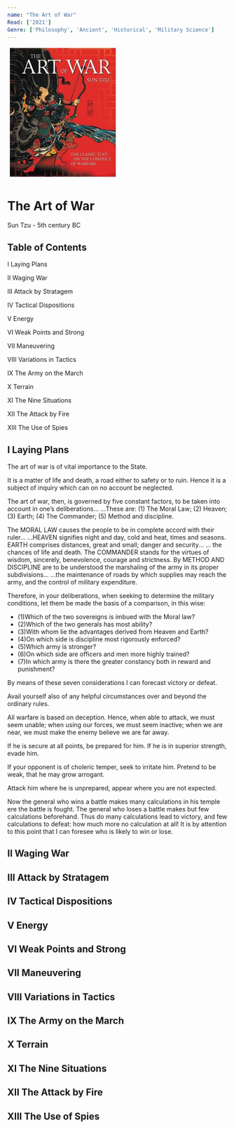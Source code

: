 ```yaml
---
name: "The Art of War"
Read: ['2021']
Genre: ['Philosophy', 'Ancient', 'Historical', 'Military Science']
---
```


![Cover](./assets/the-art-of-war.jpg)

# The Art of War

Sun Tzu - 5th century BC

## Table of Contents

I Laying Plans

II Waging War

III Attack by Stratagem

IV Tactical Dispositions

V Energy

VI Weak Points and Strong

VII Maneuvering

VIII Variations in Tactics

IX The Army on the March

X Terrain

XI The Nine Situations

XII The Attack by Fire

XIII The Use of Spies

## I Laying Plans

The art of war is of vital importance to the State.

It is a matter of life and death, a road either to safety or to ruin. Hence it is a subject of inquiry which can on no account be neglected.

The art of war, then, is governed by five constant factors, to be taken into account in one’s deliberations... ...These are: (1) The Moral Law; (2) Heaven; (3) Earth; (4) The Commander; (5) Method and discipline.

The MORAL LAW causes the people to be in complete accord with their ruler... ...HEAVEN signifies night and day, cold and heat, times and seasons. EARTH comprises distances, great and small; danger and security... ... the chances of life and death. The COMMANDER stands for the virtues of wisdom, sincerely, benevolence, courage and strictness. By METHOD AND DISCIPLINE are to be understood the marshaling of the army in its proper subdivisions... ...the maintenance of roads by which supplies may reach the army, and the control of military expenditure.

Therefore, in your deliberations, when seeking to determine the military conditions, let them be made the basis of a comparison, in this wise:

- (1)Which of the two sovereigns is imbued with the Moral law?
- (2)Which of the two generals has most ability?
- (3)With whom lie the advantages derived from Heaven and Earth?
- (4)On which side is discipline most rigorously enforced?
- (5)Which army is stronger?
- (6)On which side are officers and men more highly trained?
- (7)In which army is there the greater constancy both in reward and punishment?

By means of these seven considerations I can forecast victory or defeat.

Avail yourself also of any helpful circumstances over and beyond the ordinary rules.

All warfare is based on deception. Hence, when able to attack, we must seem unable; when using our forces, we must seem inactive; when we are near, we must make the enemy believe we are far away.

If he is secure at all points, be prepared for him. If he is in superior strength, evade him.

If your opponent is of choleric temper, seek to irritate him. Pretend to be weak, that he may grow arrogant.

Attack him where he is unprepared, appear where you are not expected.

Now the general who wins a battle makes many calculations in his temple ere the battle is fought. The general who loses a battle makes but few calculations beforehand. Thus do many calculations lead to victory, and few calculations to defeat: how much more no calculation at all! It is by attention to this point that I can foresee who is likely to win or lose.

## II Waging War



## III Attack by Stratagem



## IV Tactical Dispositions



## V Energy



## VI Weak Points and Strong



## VII Maneuvering



## VIII Variations in Tactics



## IX The Army on the March



## X Terrain



## XI The Nine Situations



## XII The Attack by Fire



## XIII The Use of Spies


